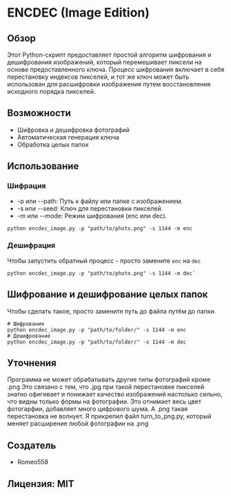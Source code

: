 # ENCDEC (Image Edition)
## Обзор
Этот Python-скрипт предоставляет простой алгоритм шифрования и дешифрования изображений, который перемешивает пиксели на основе предоставленного ключа. Процесс шифрования включает в себя перестановку индексов пикселей, и тот же ключ может быть использован для расшифровки изображения путем восстановления исходного порядка пикселей.
## Возможности
- Шифровка и дешифровка фотографий
- Автоматическая генерация ключа
- Обработка целых папок

## Использование
### Шифрация
- -p или --path: Путь к файлу или папке с изображением.
- -s или --seed: Ключ для перестановки пикселей.
- -m или --mode: Режим шифрования (enc или dec).

```
python encdec_image.py -p "path/to/photo.png" -s 1144 -m enc
```
### Дешифрация
Чтобы запустить обратный процесс - просто замените `enc` на `dec`
```
python encdec_image.py -p "path/to/photo.png" -s 1144 -m dec`
```

## Шифрование и дешифрование целых папок

Чтобы сделать такое, просто замените путь до файла путём до папки. 

```
# Шифрование
python encdec_image.py -p "path/to/folder/" -s 1144 -m enc
# Дешифрование
python encdec_image.py -p "path/to/folder/" -s 1144 -m dec
```

## Уточнения
Программа не может обрабатывать другие типы фотографий кроме .png
Это связано с тем, что .jpg при такой перестановке пикселей знатно офигивает и понижает качество изображений настолько сильно, что видны только формы на фотографии. Это отнимает весь цвет фотогарфии, добавляет много цифрового шума.
А .png такая перестановка не волнует. Я прикрепил файл turn_to_png.py, который меняет расширение любой фотографии на .png

## Создатель
- Romeo558

## Лицензия: MIT
